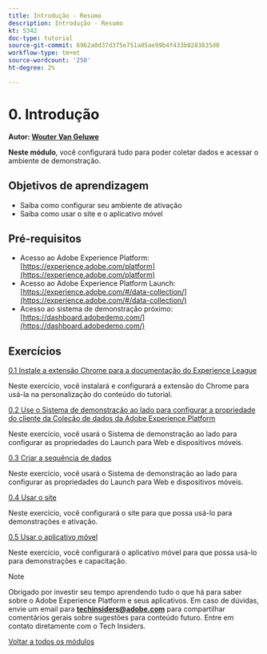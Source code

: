 ```yaml
---
title: Introdução - Resumo
description: Introdução - Resumo
kt: 5342
doc-type: tutorial
source-git-commit: 6962a0d37d375e751a05ae99b4f433b0283835d0
workflow-type: tm+mt
source-wordcount: '250'
ht-degree: 2%

---
```


# 0. Introdução

**Autor: [Wouter Van Geluwe](https://www.linkedin.com/in/woutervangeluwe/)**

**Neste módulo**, você configurará tudo para poder coletar dados e acessar o ambiente de demonstração.

## Objetivos de aprendizagem

- Saiba como configurar seu ambiente de ativação
- Saiba como usar o site e o aplicativo móvel

## Pré-requisitos

- Acesso ao Adobe Experience Platform: [https://experience.adobe.com/platform](https://experience.adobe.com/platform)
- Acesso ao Adobe Experience Platform Launch: [https://experience.adobe.com/#/data-collection/](https://experience.adobe.com/#/data-collection/)
- Acesso ao sistema de demonstração próximo: [https://dashboard.adobedemo.com/](https://dashboard.adobedemo.com/)

## Exercícios

[0.1 Instale a extensão Chrome para a documentação do Experience League](./ex1.md)

Neste exercício, você instalará e configurará a extensão do Chrome para usá-la na personalização do conteúdo do tutorial.

[0.2 Use o Sistema de demonstração ao lado para configurar a propriedade do cliente da Coleção de dados da Adobe Experience Platform](./ex2.md)

Neste exercício, você usará o Sistema de demonstração ao lado para configurar as propriedades do Launch para Web e dispositivos móveis.

[0.3 Criar a sequência de dados](./ex3.md)

Neste exercício, você usará o Sistema de demonstração ao lado para configurar as propriedades do Launch para Web e dispositivos móveis.

[0.4 Usar o site](./ex4.md)

Neste exercício, você configurará o site para que possa usá-lo para demonstrações e ativação.

[0.5 Usar o aplicativo móvel](./ex5.md)

Neste exercício, você configurará o aplicativo móvel para que possa usá-lo para demonstrações e capacitação.

>[!NOTE]
>
>Obrigado por investir seu tempo aprendendo tudo o que há para saber sobre o Adobe Experience Platform e seus aplicativos. Em caso de dúvidas, envie um email para **techinsiders@adobe.com** para compartilhar comentários gerais sobre sugestões para conteúdo futuro. Entre em contato diretamente com o Tech Insiders.

[Voltar a todos os módulos](../../../overview.md)
